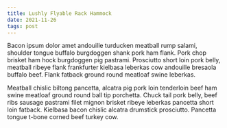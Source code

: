 ```yaml
---
title: Lushly Flyable Rack Hammock
date: 2021-11-26
tags: post
---
```


Bacon ipsum dolor amet andouille turducken meatball rump salami, shoulder tongue buffalo burgdoggen shank pork ham flank.  Pork chop brisket ham hock burgdoggen pig pastrami.  Prosciutto short loin pork belly, meatball ribeye flank frankfurter kielbasa leberkas cow andouille bresaola buffalo beef.  Flank fatback ground round meatloaf swine leberkas.

Meatball chislic biltong pancetta, alcatra pig pork loin tenderloin beef ham swine meatloaf ground round ball tip porchetta.  Chuck tail pork belly, beef ribs sausage pastrami filet mignon brisket ribeye leberkas pancetta short loin fatback.  Kielbasa bacon chislic alcatra drumstick prosciutto.  Pancetta tongue t-bone corned beef turkey cow.